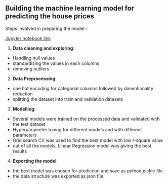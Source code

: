 ## Building the machine learning model for predicting the house prices

Steps involved in preparing the model - 

[Jupyter notebook link](House_price_prediction.ipynb)

1. **Data cleaning and exploring**:
- Handling null values
- standardizing the values in each columns
- removing outliers


2. **Data Preprocessing**:
- one hot encoding for categorial columns followed by dimentionality reduction 
- splitting the dataset into train and validation datasets

3. **Modelling**:
- Several models were trained on the processed data and validated with the test dataset
- Hyperparameter tuning for different models and with different parameters 
- Grid search CV was used to find the best model with low r-square value  
- out of all the models, Linear Regression model was giving the best results

4. **Exporting the model**
- the best model was chosen for prediction and save as python pickle file
- the data structure was exported as json file.
 
